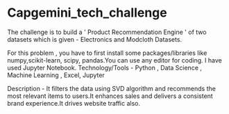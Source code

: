 # Capgemini_tech_challenge
  
The  challenge  is  to  build   a ' Product Recommendation Engine '  of  two  datasets  which  is given - Electronics  and  Modcloth  Datasets.                                       

For  this  problem , you  have to first install  some packages/libraries  like  numpy,scikit-learn, scipy, pandas.You  can  use  any editor for coding. I have  used  Jupyter Notebook. 
Technology/Tools - Python , Data Science , Machine Learning ,  Excel, Jupyter

Description  -  It filters the data using SVD algorithm and recommends the most relevant items to users.It enhances sales and delivers a consistent brand experience.It drives website traffic also.
